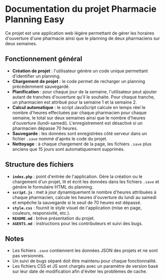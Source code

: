 # Documentation du projet Pharmacie Planning Easy

Ce projet est une application web légère permettant de gérer les horaires d'ouverture d'une pharmacie ainsi que le planning de deux pharmaciens sur deux semaines.

## Fonctionnement général
- **Création de projet** : l'utilisateur génère un code unique permettant d'identifier un planning.
- **Chargement de projet** : le code permet de recharger un planning précédemment sauvegardé.
- **Planification** : pour chaque jour de la semaine, l'utilisateur peut ajouter autant de tranches d'ouverture qu'il le souhaite. Pour chaque tranche, un pharmacien est attribué pour la semaine 1 et la semaine 2.
- **Calcul automatique** : le script JavaScript calcule en temps réel le nombre d'heures effectuées par chaque pharmacien pour chaque semaine, le total sur deux semaines ainsi que le nombre d'heures d'ouverture (lundi-samedi). L'enregistrement est désactivé si un pharmacien dépasse 70 heures.
- **Sauvegarde** : les données sont enregistrées côté serveur dans un fichier `.save` nommé d'après le code du projet.
- **Nettoyage** : à chaque chargement de la page, les fichiers `.save` plus anciens que 15 jours sont automatiquement supprimés.

## Structure des fichiers
- **`index.php`** : point d'entrée de l'application. Gère la création ou le chargement d'un projet, lit et écrit les données dans les fichiers `.save` et génère le formulaire HTML du planning.
- **`script.js`** : met à jour dynamiquement le nombre d'heures attribuées à chaque pharmacien, calcule les heures d'ouverture du lundi au samedi et empêche la sauvegarde si le seuil de 70 heures est dépassé.
- **`style.css`** : fournit le style visuel de l'application (mise en page, couleurs, responsivité, etc.).
- **`README.md`** : brève présentation du projet.
- **`AGENTS.md`** : instructions pour les contributeurs et suivi des bugs.

## Notes
- Les fichiers `.save` contiennent les données JSON des projets et ne sont pas versionnés.
- Un suivi de bugs séparé doit être maintenu pour chaque fonctionnalité.
- Les fichiers CSS et JS sont chargés avec un paramètre de version basé sur leur date de modification afin d'éviter les problèmes de cache.

